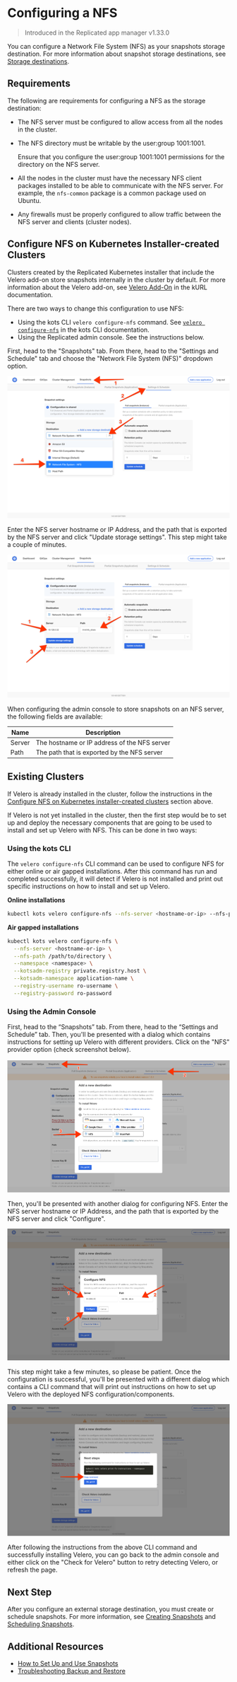 # Configuring a NFS

> Introduced in the Replicated app manager v1.33.0

You can configure a Network File System (NFS) as your snapshots storage destination. For more information about snapshot storage destinations, see [Storage destinations](snapshots-storage-destinations).

## Requirements

The following are requirements for configuring a NFS as the storage destination:

* The NFS server must be configured to allow access from all the nodes in the cluster.

* The NFS directory must be writable by the user:group 1001:1001.

   Ensure that you configure the user:group 1001:1001 permissions for the directory on the NFS server.

* All the nodes in the cluster must have the necessary NFS client packages installed to be able to communicate with the NFS server.
For example, the `nfs-common` package is a common package used on Ubuntu.

* Any firewalls must be properly configured to allow traffic between the NFS server and clients (cluster nodes).

## Configure NFS on Kubernetes Installer-created Clusters

Clusters created by the Replicated Kubernetes installer that include the Velero add-on store snapshots internally in the cluster by default. For more information about the Velero add-on, see [Velero Add-On](https://kurl.sh/docs/add-ons/velero) in the kURL documentation.

There are two ways to change this configuration to use NFS:

* Using the kots CLI `velero configure-nfs` command. See [`velero configure-nfs`](../reference/kots-cli-velero-configure-nfs/) in the kots CLI documentation.
* Using the Replicated admin console. See the instructions below.

First, head to the "Snapshots" tab.
From there, head to the "Settings and Schedule" tab and choose the "Network File System (NFS)" dropdown option.

![Snapshot Destination Dropdown NFS](/images/snapshot-destination-dropdown-nfs.png)

Enter the NFS server hostname or IP Address, and the path that is exported by the NFS server and click "Update storage settings".
This step might take a couple of minutes.

![Snapshot Destination NFS Fields](/images/snapshot-destination-nfs-fields.png)

When configuring the admin console to store snapshots on an NFS server, the following fields are available:

| Name   | Description                                  |
|--------|----------------------------------------------|
| Server | The hostname or IP address of the NFS server |
| Path   | The path that is exported by the NFS server  |

## Existing Clusters

If Velero is already installed in the cluster, follow the instructions in the [Configure NFS on Kubernetes installer-created clusters](#configure-nfs-on-kubernetes-installer-created-clusters) section above.

If Velero is not yet installed in the cluster, then the first step would be to set up and deploy the necessary components that are going to be used to install and set up Velero with NFS.
This can be done in two ways:

### Using the kots CLI

The `velero configure-nfs` CLI command can be used to configure NFS for either online or air gapped installations.
After this command has run and completed successfully, it will detect if Velero is not installed and print out specific instructions on how to install and set up Velero.

**Online installations**

```bash
kubectl kots velero configure-nfs --nfs-server <hostname-or-ip> --nfs-path /path/to/directory --namespace <namespace>
```

**Air gapped installations**

```bash
kubectl kots velero configure-nfs \
  --nfs-server <hostname-or-ip> \
  --nfs-path /path/to/directory \
  --namespace <namespace> \
  --kotsadm-registry private.registry.host \
  --kotsadm-namespace application-name \
  --registry-username ro-username \
  --registry-password ro-password
```

### Using the Admin Console

First, head to the “Snapshots” tab.
From there, head to the “Settings and Schedule” tab.
Then, you'll be presented with a dialog which contains instructions for setting up Velero with different providers.
Click on the "NFS" provider option (check screenshot below).

![Snapshot Provider NFS](/images/snapshot-provider-nfs.png)

Then, you'll be presented with another dialog for configuring NFS.
Enter the NFS server hostname or IP Address, and the path that is exported by the NFS server and click "Configure".

![Snapshot Provider NFS Fields](/images/snapshot-provider-nfs-fields.png)

This step might take a few minutes, so please be patient.
Once the configuration is successful, you'll be presented with a different dialog which contains a CLI command that will print out instructions on how to set up Velero with the deployed NFS configuration/components.

![Snapshot Provider File System Next Steps](/images/snapshot-provider-fs-next-steps.png)

After following the instructions from the above CLI command and successfully installing Velero, you can go back to the admin console and either click on the "Check for Velero" button to retry detecting Velero, or refresh the page.

## Next Step

After you configure an external storage destination, you must create or schedule snapshots. For more information, see [Creating Snapshots](snapshots-creating) and [Scheduling Snapshots](snapshots-scheduling).

## Additional Resources

* [How to Set Up and Use Snapshots](snapshots-understanding)
* [Troubleshooting Backup and Restore](snapshots-troubleshooting-backup-restore)
